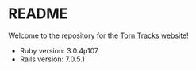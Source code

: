 # README

Welcome to the repository for the <a href="http://torntracks.com/">Torn Tracks website</a>!


* Ruby version: 3.0.4p107
* Rails version: 7.0.5.1
